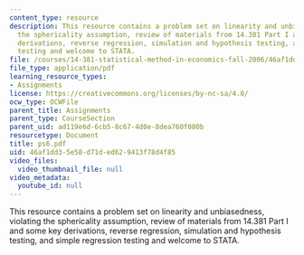 ```yaml
---
content_type: resource
description: This resource contains a problem set on linearity and unbiasedness, violating
  the sphericality assumption, review of materials from 14.381 Part I and some key
  derivations, reverse regression, simulation and hypothesis testing, and simple regression
  testing and welcome to STATA.
file: /courses/14-381-statistical-method-in-economics-fall-2006/46af1dd35e58d71ded629413f78d4f85_ps6.pdf
file_type: application/pdf
learning_resource_types:
- Assignments
license: https://creativecommons.org/licenses/by-nc-sa/4.0/
ocw_type: OCWFile
parent_title: Assignments
parent_type: CourseSection
parent_uid: ad119e6d-6cb5-8c67-4d0e-8dea760f080b
resourcetype: Document
title: ps6.pdf
uid: 46af1dd3-5e58-d71d-ed62-9413f78d4f85
video_files:
  video_thumbnail_file: null
video_metadata:
  youtube_id: null
---
```

This resource contains a problem set on linearity and unbiasedness, violating the sphericality assumption, review of materials from 14.381 Part I and some key derivations, reverse regression, simulation and hypothesis testing, and simple regression testing and welcome to STATA.